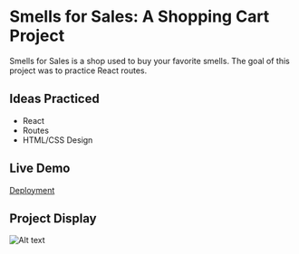 # Smells for Sales: A Shopping Cart Project

Smells for Sales is a shop used to buy your favorite smells. The goal of this project was to practice React routes.


## Ideas Practiced
* React
* Routes
* HTML/CSS Design


 ## Live Demo
[Deployment](https://scott-hall7.github.io/shopping-cart/)
 

## Project Display
![Alt text](https://github.com/scott-hall7/shopping-cart/main/src/assets/preview.png "App Preview")